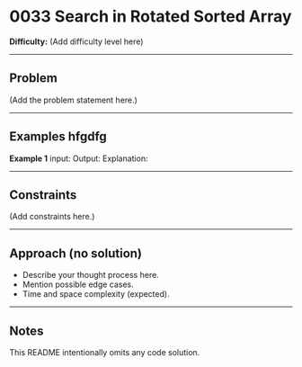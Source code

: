 # 0033 Search in Rotated Sorted Array

**Difficulty:** (Add difficulty level here)

---

## Problem

(Add the problem statement here.)

---

## Examples hfgdfg

**Example 1**
input:
Output:
Explanation:

---

## Constraints
(Add constraints here.)

---

## Approach (no solution)
- Describe your thought process here.
- Mention possible edge cases.
- Time and space complexity (expected).

---

## Notes
This README intentionally omits any code solution.

